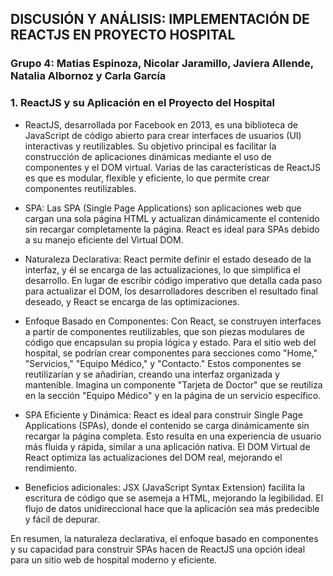 ## DISCUSIÓN Y ANÁLISIS: IMPLEMENTACIÓN DE REACTJS EN PROYECTO HOSPITAL
### Grupo 4: Matias Espinoza, Nicolar Jaramillo, Javiera Allende, Natalia Albornoz y Carla García
 
### 1. ReactJS y su Aplicación en el Proyecto del Hospital

- ReactJS, desarrollada por Facebook en 2013, es una biblioteca de JavaScript de código abierto para crear interfaces de usuarios (UI) interactivas y reutilizables. Su objetivo principal es facilitar la construcción de aplicaciones dinámicas mediante el uso de componentes y el DOM virtual. Varias de las características de ReactJS es que es modular, flexible y eficiente, lo que permite crear componentes reutilizables.

- SPA: Las SPA (Single Page Applications) son aplicaciones web que cargan una sola página HTML y actualizan dinámicamente el contenido sin recargar completamente la página. React es ideal para SPAs debido a su manejo eficiente del Virtual DOM.

- Naturaleza Declarativa: React permite definir el estado deseado de la interfaz, y él se encarga de las actualizaciones, lo que simplifica el desarrollo. En lugar de escribir código imperativo que detalla cada paso para actualizar el DOM, los desarrolladores describen el resultado final deseado, y React se encarga de las optimizaciones.

- Enfoque Basado en Componentes: Con React, se construyen interfaces a partir de componentes reutilizables, que son piezas modulares de código que encapsulan su propia lógica y estado. Para el sitio web del hospital, se podrían crear componentes para secciones como "Home," "Servicios," "Equipo Médico," y "Contacto." Estos componentes se reutilizarían y se añadirían, creando una interfaz organizada y mantenible. Imagina un componente "Tarjeta de Doctor" que se reutiliza en la sección "Equipo Médico" y en la página de un servicio específico.

- SPA Eficiente y Dinámica: React es ideal para construir Single Page Applications (SPAs), donde el contenido se carga dinámicamente sin recargar la página completa.
Esto resulta en una experiencia de usuario más fluida y rápida, similar a una aplicación nativa. El DOM Virtual de React optimiza las actualizaciones del DOM real, mejorando el rendimiento.

- Beneficios adicionales: JSX (JavaScript Syntax Extension) facilita la escritura de código que se asemeja a HTML, mejorando la legibilidad. El flujo de datos unidireccional hace que la aplicación sea más predecible y fácil de depurar.

En resumen, la naturaleza declarativa, el enfoque basado en componentes y su capacidad para construir SPAs hacen de ReactJS una opción ideal para un sitio web de hospital moderno y eficiente.
